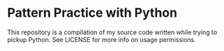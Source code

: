 # Pattern Practice with Python
 
This repository is a compilation of my source code written while trying to pickup Python.
 See LICENSE for more info on usage permissions.

